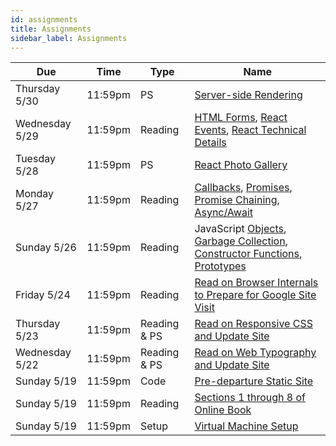 ```yaml
---
id: assignments
title: Assignments
sidebar_label: Assignments
---
```


| Due             |Time    | Type         | Name                                                                                                    |
|-----------------|--------|--------------|---------------------------------------------------------------------------------------------------------|
| Thursday 5/30  |11:59pm | PS      | [Server-side Rendering] |
| Wednesday 5/29  |11:59pm | Reading      | [HTML Forms], [React Events], [React Technical Details]                                                 |
| Tuesday 5/28    |11:59pm | PS           | [React Photo Gallery]                                                                                   |
| Monday 5/27     |11:59pm | Reading      | [Callbacks], [Promises], [Promise Chaining], [Async/Await]                                              |
| Sunday 5/26     |11:59pm | Reading      | JavaScript [Objects], [Garbage Collection], [Constructor Functions], [Prototypes]                       |
| Friday 5/24     |11:59pm | Reading      | [Read on Browser Internals to Prepare for Google Site Visit](https://developers.google.com/web/updates/2018/09/inside-browser-part3)|
| Thursday 5/23   |11:59pm | Reading & PS | [Read on Responsive CSS and Update Site](https://internetingishard.com/html-and-css/responsive-design/) |
| Wednesday 5/22  |11:59pm | Reading & PS | [Read on Web Typography and Update Site](https://internetingishard.com/html-and-css/web-typography/)    |
| Sunday 5/19     |11:59pm | Code         | [Pre-departure Static Site](/docs/predeparture-assignment)                                              |
| Sunday 5/19     |11:59pm | Reading      | [Sections 1 through 8 of Online Book](https://internetingishard.com/html-and-css/)                      |
| Sunday 5/19     |11:59pm | Setup        | [Virtual Machine Setup](/docs/unc-comp-vm-setup.pdf)                                                    |


[1]: /docs/course-materials#pulling-updates-from-upstream
[Objects]: https://javascript.info/object
[Garbage Collection]: https://javascript.info/garbage-collection
[Constructor Functions]: https://javascript.info/constructor-new
[Prototypes]: https://javascript.info/prototypes
[Callbacks]: https://javascript.info/callbacks
[Promises]: https://javascript.info/promise-basics
[Promise Chaining]: https://javascript.info/promise-chaining
[Async/Await]: https://javascript.info/async-await
[React Photo Gallery]: https://cph426-2019.github.io/docs/react-gallery-lab
[HTML Forms]: https://internetingishard.com/html-and-css/forms/
[React Events]: https://reactjs.org/docs/handling-events.html
[React Technical Details]: https://overreacted.io/react-as-a-ui-runtime/
[Server-side Rendering]: /docs/express-server
